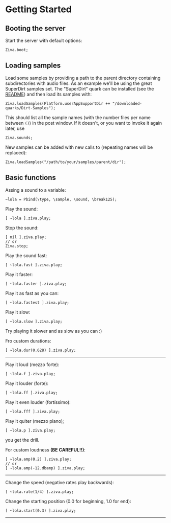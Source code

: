 # Getting Started

## Booting the server
Start the server with default options:

`Ziva.boot;`

## Loading samples
Load some samples by providing a path to the parent directory containing subdirectories with audio files.
As an example we'll be using the great SuperDirt samples set. The "SuperDirt" quark can be installed (see the [README](./README.md)) and then load its samples with:

`Ziva.loadSamples(Platform.userAppSupportDir ++ "/downloaded-quarks/Dirt-Samples");`

This should list all the sample names (with the number files per name between `()`) in the post window. If it doesn't, or you want to invoke it again later, use

`Ziva.sounds;`

New samples can be added with new calls to (repeating names will be replaced):

`Ziva.loadSamples("/path/to/your/samples/parent/dir");`

## Basic functions

Assing a sound to a variable:

`~lola = Pbind(\type, \sample, \sound, \break125);`

Play the sound:

`[ ~lola ].ziva.play;`

Stop the sound:

```
[ nil ].ziva.play;
// or 
Ziva.stop;
```

Play the sound fast:

`[ ~lola.fast ].ziva.play;`

Play it faster:

`[ ~lola.faster ].ziva.play;`

Play it as fast as you can:

`[ ~lola.fastest ].ziva.play;`

Play it slow:

`[ ~lola.slow ].ziva.play;`

Try playing it slower and as slow as you can :)

Fro custom durations:

`[ ~lola.dur(0.628) ].ziva.play;`
 
----

Play it loud (mezzo forte):

`[ ~lola.f ].ziva.play;`

Play it louder (forte):

`[ ~lola.ff ].ziva.play;`

Play it even louder (fortíssimo):

`[ ~lola.fff ].ziva.play;`

Play it quiter (mezzo piano);

`[ ~lola.p ].ziva.play;`

you get the drill.

For custom loudness **(BE CAREFUL!!)**:

```
[ ~lola.amp(0.2) ].ziva.play;
// or
[ ~lola.amp(-12.dbamp) ].ziva.play;
```

----

Change the speed (negative rates play backwards):

`[ ~lola.rate(1/4) ].ziva.play;`

Change the starting position (0.0 for beginning, 1.0 for end):

`[ ~lola.start(0.3) ].ziva.play;`

---
